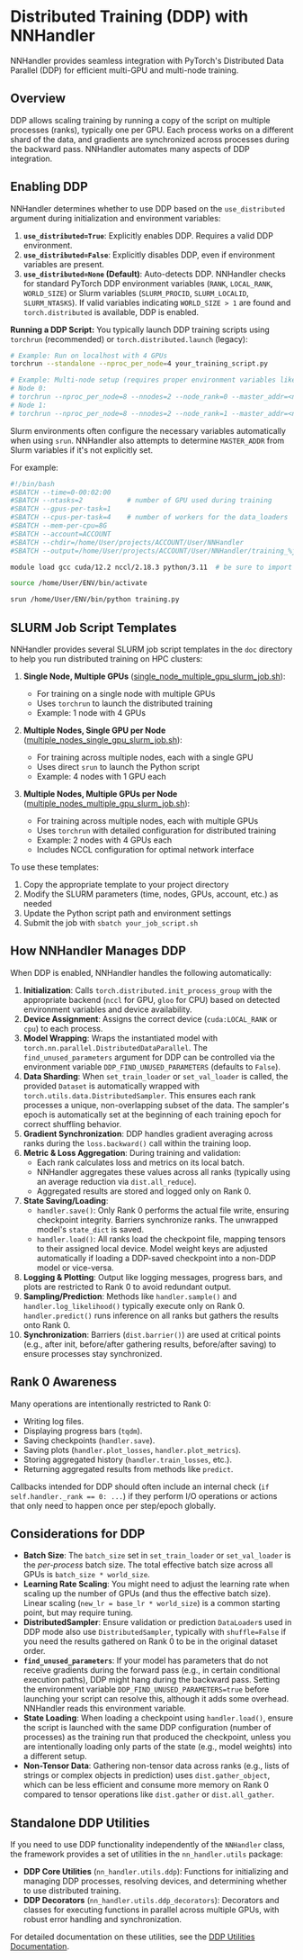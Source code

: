 # Distributed Training (DDP) with NNHandler

NNHandler provides seamless integration with PyTorch's Distributed Data Parallel (DDP) for efficient multi-GPU and multi-node training.

## Overview

DDP allows scaling training by running a copy of the script on multiple processes (ranks), typically one per GPU. Each process works on a different shard of the data, and gradients are synchronized across processes during the backward pass. NNHandler automates many aspects of DDP integration.

## Enabling DDP

NNHandler determines whether to use DDP based on the `use_distributed` argument during initialization and environment variables:

1.  **`use_distributed=True`**: Explicitly enables DDP. Requires a valid DDP environment.
2.  **`use_distributed=False`**: Explicitly disables DDP, even if environment variables are present.
3.  **`use_distributed=None` (Default)**: Auto-detects DDP. NNHandler checks for standard PyTorch DDP environment variables (`RANK`, `LOCAL_RANK`, `WORLD_SIZE`) or Slurm variables (`SLURM_PROCID`, `SLURM_LOCALID`, `SLURM_NTASKS`). If valid variables indicating `WORLD_SIZE > 1` are found and `torch.distributed` is available, DDP is enabled.

**Running a DDP Script:**
You typically launch DDP training scripts using `torchrun` (recommended) or `torch.distributed.launch` (legacy):

```bash
# Example: Run on localhost with 4 GPUs
torchrun --standalone --nproc_per_node=4 your_training_script.py

# Example: Multi-node setup (requires proper environment variables like MASTER_ADDR, MASTER_PORT)
# Node 0:
# torchrun --nproc_per_node=8 --nnodes=2 --node_rank=0 --master_addr=<node0_ip> --master_port=12345 your_training_script.py
# Node 1:
# torchrun --nproc_per_node=8 --nnodes=2 --node_rank=1 --master_addr=<node0_ip> --master_port=12345 your_training_script.py
```

Slurm environments often configure the necessary variables automatically when using `srun`. NNHandler also attempts to determine `MASTER_ADDR` from Slurm variables if it's not explicitly set.

For example:
```bash
#!/bin/bash
#SBATCH --time=0-00:02:00
#SBATCH --ntasks=2           # number of GPU used during training
#SBATCH --gpus-per-task=1
#SBATCH --cpus-per-task=4    # number of workers for the data_loaders
#SBATCH --mem-per-cpu=8G
#SBATCH --account=ACCOUNT
#SBATCH --chdir=/home/User/projects/ACCOUNT/User/NNHandler
#SBATCH --output=/home/User/projects/ACCOUNT/User/NNHandler/training_%j.out

module load gcc cuda/12.2 nccl/2.18.3 python/3.11  # be sure to import cuda and nccl if using multiple GPUs.

source /home/User/ENV/bin/activate

srun /home/User/ENV/bin/python training.py
```

## SLURM Job Script Templates

NNHandler provides several SLURM job script templates in the `doc` directory to help you run distributed training on HPC clusters:

1. **Single Node, Multiple GPUs** ([single_node_multiple_gpu_slurm_job.sh](../single_node_multiple_gpu_slurm_job.sh)):
   - For training on a single node with multiple GPUs
   - Uses `torchrun` to launch the distributed training
   - Example: 1 node with 4 GPUs

2. **Multiple Nodes, Single GPU per Node** ([multiple_nodes_single_gpu_slurm_job.sh](../multiple_nodes_single_gpu_slurm_job.sh)):
   - For training across multiple nodes, each with a single GPU
   - Uses direct `srun` to launch the Python script
   - Example: 4 nodes with 1 GPU each

3. **Multiple Nodes, Multiple GPUs per Node** ([multiple_nodes_multiple_gpu_slurm_job.sh](../multiple_nodes_multiple_gpu_slurm_job.sh)):
   - For training across multiple nodes, each with multiple GPUs
   - Uses `torchrun` with detailed configuration for distributed training
   - Example: 2 nodes with 4 GPUs each
   - Includes NCCL configuration for optimal network interface

To use these templates:
1. Copy the appropriate template to your project directory
2. Modify the SLURM parameters (time, nodes, GPUs, account, etc.) as needed
3. Update the Python script path and environment settings
4. Submit the job with `sbatch your_job_script.sh`

## How NNHandler Manages DDP

When DDP is enabled, NNHandler handles the following automatically:

1.  **Initialization**: Calls `torch.distributed.init_process_group` with the appropriate backend (`nccl` for GPU, `gloo` for CPU) based on detected environment variables and device availability.
2.  **Device Assignment**: Assigns the correct device (`cuda:LOCAL_RANK` or `cpu`) to each process.
3.  **Model Wrapping**: Wraps the instantiated model with `torch.nn.parallel.DistributedDataParallel`. The `find_unused_parameters` argument for DDP can be controlled via the environment variable `DDP_FIND_UNUSED_PARAMETERS` (defaults to `False`).
4.  **Data Sharding**: When `set_train_loader` or `set_val_loader` is called, the provided `Dataset` is automatically wrapped with `torch.utils.data.DistributedSampler`. This ensures each rank processes a unique, non-overlapping subset of the data. The sampler's epoch is automatically set at the beginning of each training epoch for correct shuffling behavior.
5.  **Gradient Synchronization**: DDP handles gradient averaging across ranks during the `loss.backward()` call within the training loop.
6.  **Metric & Loss Aggregation**: During training and validation:
    *   Each rank calculates loss and metrics on its local batch.
    *   NNHandler aggregates these values across all ranks (typically using an average reduction via `dist.all_reduce`).
    *   Aggregated results are stored and logged only on Rank 0.
7.  **State Saving/Loading**:
    *   `handler.save()`: Only Rank 0 performs the actual file write, ensuring checkpoint integrity. Barriers synchronize ranks. The unwrapped model's `state_dict` is saved.
    *   `handler.load()`: All ranks load the checkpoint file, mapping tensors to their assigned local device. Model weight keys are adjusted automatically if loading a DDP-saved checkpoint into a non-DDP model or vice-versa.
8.  **Logging & Plotting**: Output like logging messages, progress bars, and plots are restricted to Rank 0 to avoid redundant output.
9.  **Sampling/Prediction**: Methods like `handler.sample()` and `handler.log_likelihood()` typically execute only on Rank 0. `handler.predict()` runs inference on all ranks but gathers the results onto Rank 0.
10. **Synchronization**: Barriers (`dist.barrier()`) are used at critical points (e.g., after init, before/after gathering results, before/after saving) to ensure processes stay synchronized.

## Rank 0 Awareness

Many operations are intentionally restricted to Rank 0:

*   Writing log files.
*   Displaying progress bars (`tqdm`).
*   Saving checkpoints (`handler.save`).
*   Saving plots (`handler.plot_losses`, `handler.plot_metrics`).
*   Storing aggregated history (`handler.train_losses`, etc.).
*   Returning aggregated results from methods like `predict`.

Callbacks intended for DDP should often include an internal check (`if self.handler._rank == 0: ...`) if they perform I/O operations or actions that only need to happen once per step/epoch globally.

## Considerations for DDP

*   **Batch Size**: The `batch_size` set in `set_train_loader` or `set_val_loader` is the *per-process* batch size. The total effective batch size across all GPUs is `batch_size * world_size`.
*   **Learning Rate Scaling**: You might need to adjust the learning rate when scaling up the number of GPUs (and thus the effective batch size). Linear scaling (`new_lr = base_lr * world_size`) is a common starting point, but may require tuning.
*   **DistributedSampler**: Ensure validation or prediction `DataLoader`s used in DDP mode also use `DistributedSampler`, typically with `shuffle=False` if you need the results gathered on Rank 0 to be in the original dataset order.
*   **`find_unused_parameters`**: If your model has parameters that do not receive gradients during the forward pass (e.g., in certain conditional execution paths), DDP might hang during the backward pass. Setting the environment variable `DDP_FIND_UNUSED_PARAMETERS=true` before launching your script can resolve this, although it adds some overhead. NNHandler reads this environment variable.
*   **State Loading**: When loading a checkpoint using `handler.load()`, ensure the script is launched with the same DDP configuration (number of processes) as the training run that produced the checkpoint, unless you are intentionally loading only parts of the state (e.g., model weights) into a different setup.
*   **Non-Tensor Data**: Gathering non-tensor data across ranks (e.g., lists of strings or complex objects in prediction) uses `dist.gather_object`, which can be less efficient and consume more memory on Rank 0 compared to tensor operations like `dist.gather` or `dist.all_gather`.

## Standalone DDP Utilities

If you need to use DDP functionality independently of the `NNHandler` class, the framework provides a set of utilities in the `nn_handler.utils` package:

*   **DDP Core Utilities** (`nn_handler.utils.ddp`): Functions for initializing and managing DDP processes, resolving devices, and determining whether to use distributed training.
*   **DDP Decorators** (`nn_handler.utils.ddp_decorators`): Decorators and classes for executing functions in parallel across multiple GPUs, with robust error handling and synchronization.

For detailed documentation on these utilities, see the [DDP Utilities Documentation](utils/ddp_utils.md).